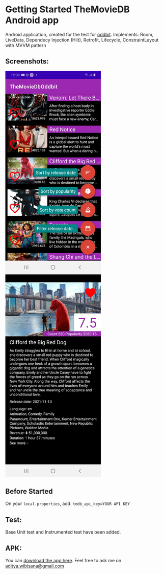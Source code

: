 # Getting Started TheMovieDB Android app
Android application, created for the test for [oddbit](https://oddbit.id/). 
Implements: Room, LiveData, Dependecy Injection (Hilt), Retrofit, Lifecycle, ConstraintLayout with MVVM pattern

## Screenshots:
<p float="left">
<img src="/screenshots/Screenshot_20211213-120802_TheMovieDbOddbit.jpg?raw=true" width="300">
<img src="/screenshots/Screenshot_20211213-120834_TheMovieDbOddbit.jpg?raw=true" width="300">
</p>

## Before Started
On your `local.properties`, add:
`tmdb_api_key=YOUR API KEY`
## Test:
Base Unit test and Instrumented test have been added.

## APK:
You can [download the app here](https://1drv.ms/u/s!An2SN_xJuPavpDJQyfN5gLKD-B5j?e=pUFFlk).
Feel free to ask me on aditya.wibisana@gmail.com
